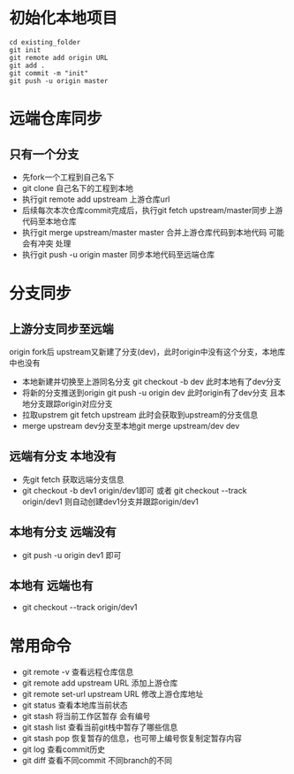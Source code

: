 # 初始化本地项目
```shell
cd existing_folder
git init
git remote add origin URL
git add .
git commit -m "init"
git push -u origin master
```

# 远端仓库同步
## 只有一个分支
- 先fork一个工程到自己名下
- git clone 自己名下的工程到本地
- 执行git remote add upstream 上游仓库url
- 后续每次本次仓库commit完成后，执行git fetch upstream/master同步上游代码至本地仓库
- 执行git merge upstream/master master 合并上游仓库代码到本地代码 可能会有冲突 处理
- 执行git push -u origin master 同步本地代码至远端仓库
  

# 分支同步
## 上游分支同步至远端
origin fork后 upstream又新建了分支(dev)，此时origin中没有这个分支，本地库中也没有
- 本地新建并切换至上游同名分支 git checkout -b dev 此时本地有了dev分支
- 将新的分支推送到origin git push -u origin dev  此时origin有了dev分支 且本地分支跟踪origin对应分支
- 拉取upstrem git fetch upstream 此时会获取到upstream的分支信息
- merge upstream dev分支至本地git merge upstream/dev dev
## 远端有分支 本地没有
- 先git fetch 获取远端分支信息
- git checkout -b dev1 origin/dev1即可 或者 git checkout --track origin/dev1 则自动创建dev1分支并跟踪origin/dev1
## 本地有分支 远端没有 
- git push -u origin dev1 即可
## 本地有 远端也有
- git checkout --track origin/dev1


# 常用命令
- git remote -v 查看远程仓库信息
- git remote add upstream URL 添加上游仓库
- git remote set-url upstream URL 修改上游仓库地址
- git status 查看本地库当前状态
- git stash 将当前工作区暂存 会有编号
- git stash list 查看当前git栈中暂存了哪些信息
- git stash pop 恢复暂存的信息，也可带上编号恢复制定暂存内容
- git log 查看commit历史
- git diff 查看不同commit 不同branch的不同